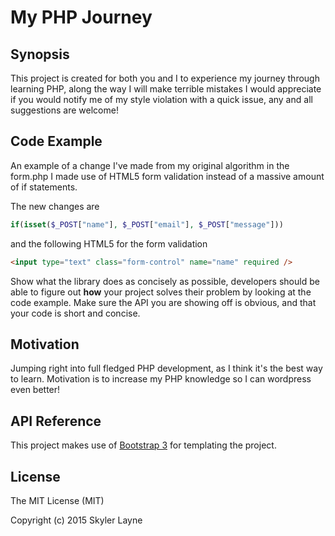 # My PHP Journey

## Synopsis

This project is created for both you and I to experience my journey through learning PHP, along the way I will make terrible mistakes I would appreciate if you would notify me of my style violation with a quick issue, any and all suggestions are welcome!

## Code Example

An example of a change I've made from my original algorithm in the form.php I made use of HTML5 form validation instead of a massive amount of if statements.

The new changes are

```PHP
if(isset($_POST["name"], $_POST["email"], $_POST["message"]))
```

and the following HTML5 for the form validation 
```HTML
<input type="text" class="form-control" name="name" required />

```
Show what the library does as concisely as possible, developers should be able to figure out **how** your project solves their problem by looking at the code example. Make sure the API you are showing off is obvious, and that your code is short and concise.

## Motivation

Jumping right into full fledged PHP development, as I think it's the best way to learn. Motivation is to increase my PHP knowledge so I can wordpress even better!

## API Reference

This project makes use of [Bootstrap 3](http://getbootstrap.com/ "Bootstrap") for templating the project.


## License

The MIT License (MIT)

Copyright (c) 2015 Skyler Layne
